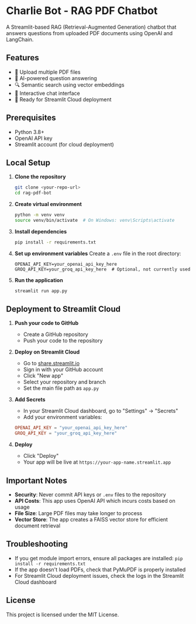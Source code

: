 # Charlie Bot - RAG PDF Chatbot

A Streamlit-based RAG (Retrieval-Augmented Generation) chatbot that answers questions from uploaded PDF documents using OpenAI and LangChain.

## Features

- 📄 Upload multiple PDF files
- 🤖 AI-powered question answering
- 🔍 Semantic search using vector embeddings
- 💬 Interactive chat interface
- 🚀 Ready for Streamlit Cloud deployment

## Prerequisites

- Python 3.8+
- OpenAI API key
- Streamlit account (for cloud deployment)

## Local Setup

1. **Clone the repository**
   ```bash
   git clone <your-repo-url>
   cd rag-pdf-bot
   ```

2. **Create virtual environment**
   ```bash
   python -m venv venv
   source venv/bin/activate  # On Windows: venv\Scripts\activate
   ```

3. **Install dependencies**
   ```bash
   pip install -r requirements.txt
   ```

4. **Set up environment variables**
   Create a `.env` file in the root directory:
   ```
   OPENAI_API_KEY=your_openai_api_key_here
   GROQ_API_KEY=your_groq_api_key_here  # Optional, not currently used
   ```

5. **Run the application**
   ```bash
   streamlit run app.py
   ```

## Deployment to Streamlit Cloud

1. **Push your code to GitHub**
   - Create a GitHub repository
   - Push your code to the repository

2. **Deploy on Streamlit Cloud**
   - Go to [share.streamlit.io](https://share.streamlit.io)
   - Sign in with your GitHub account
   - Click "New app"
   - Select your repository and branch
   - Set the main file path as `app.py`

3. **Add Secrets**
   - In your Streamlit Cloud dashboard, go to "Settings" → "Secrets"
   - Add your environment variables:
   ```toml
   OPENAI_API_KEY = "your_openai_api_key_here"
   GROQ_API_KEY = "your_groq_api_key_here"
   ```

4. **Deploy**
   - Click "Deploy"
   - Your app will be live at `https://your-app-name.streamlit.app`

## Important Notes

- **Security**: Never commit API keys or `.env` files to the repository
- **API Costs**: This app uses OpenAI API which incurs costs based on usage
- **File Size**: Large PDF files may take longer to process
- **Vector Store**: The app creates a FAISS vector store for efficient document retrieval

## Troubleshooting

- If you get module import errors, ensure all packages are installed: `pip install -r requirements.txt`
- If the app doesn't load PDFs, check that PyMuPDF is properly installed
- For Streamlit Cloud deployment issues, check the logs in the Streamlit Cloud dashboard

## License

This project is licensed under the MIT License.
